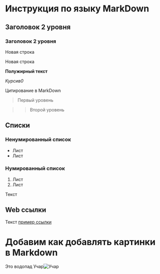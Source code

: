 # Инструкция по языку MarkDown

## Заголовок 2 уровня

### Заголовок 2 уровня

Новая строка

Новая строка

**Полужирный текст**

*Курсив0*

Цитирование в MarkDown

>Первый уровень

>>Второй уровень

## Списки
### Ненумированный список
* Лист
* Лист

### Нумированный список
1. Лист
2. Лист 

Текст
## Web ссылки
Текст [пример ссылки](http.example.com "Всплывающая подсказка")

# Добавим как добавлять картинки в Markdown

Это водопад Учар![Учар](Учар.jpg)